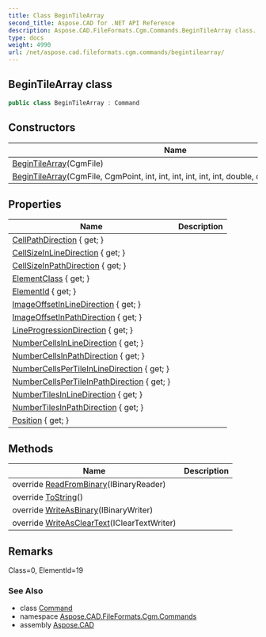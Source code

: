 ```yaml
---
title: Class BeginTileArray
second_title: Aspose.CAD for .NET API Reference
description: Aspose.CAD.FileFormats.Cgm.Commands.BeginTileArray class. 
type: docs
weight: 4990
url: /net/aspose.cad.fileformats.cgm.commands/begintilearray/
---
```

## BeginTileArray class

```csharp
public class BeginTileArray : Command
```

## Constructors

| Name | Description |
| --- | --- |
| [BeginTileArray](begintilearray/#constructor)(CgmFile) |  |
| [BeginTileArray](begintilearray/#constructor_1)(CgmFile, CgmPoint, int, int, int, int, int, int, double, double, int, int, int, int) |  |

## Properties

| Name | Description |
| --- | --- |
| [CellPathDirection](../../aspose.cad.fileformats.cgm.commands/begintilearray/cellpathdirection/) { get; } |  |
| [CellSizeInLineDirection](../../aspose.cad.fileformats.cgm.commands/begintilearray/cellsizeinlinedirection/) { get; } |  |
| [CellSizeInPathDirection](../../aspose.cad.fileformats.cgm.commands/begintilearray/cellsizeinpathdirection/) { get; } |  |
| [ElementClass](../../aspose.cad.fileformats.cgm.commands/command/elementclass/) { get; } |  |
| [ElementId](../../aspose.cad.fileformats.cgm.commands/command/elementid/) { get; } |  |
| [ImageOffsetInLineDirection](../../aspose.cad.fileformats.cgm.commands/begintilearray/imageoffsetinlinedirection/) { get; } |  |
| [ImageOffsetInPathDirection](../../aspose.cad.fileformats.cgm.commands/begintilearray/imageoffsetinpathdirection/) { get; } |  |
| [LineProgressionDirection](../../aspose.cad.fileformats.cgm.commands/begintilearray/lineprogressiondirection/) { get; } |  |
| [NumberCellsInLineDirection](../../aspose.cad.fileformats.cgm.commands/begintilearray/numbercellsinlinedirection/) { get; } |  |
| [NumberCellsInPathDirection](../../aspose.cad.fileformats.cgm.commands/begintilearray/numbercellsinpathdirection/) { get; } |  |
| [NumberCellsPerTileInLineDirection](../../aspose.cad.fileformats.cgm.commands/begintilearray/numbercellspertileinlinedirection/) { get; } |  |
| [NumberCellsPerTileInPathDirection](../../aspose.cad.fileformats.cgm.commands/begintilearray/numbercellspertileinpathdirection/) { get; } |  |
| [NumberTilesInLineDirection](../../aspose.cad.fileformats.cgm.commands/begintilearray/numbertilesinlinedirection/) { get; } |  |
| [NumberTilesInPathDirection](../../aspose.cad.fileformats.cgm.commands/begintilearray/numbertilesinpathdirection/) { get; } |  |
| [Position](../../aspose.cad.fileformats.cgm.commands/begintilearray/position/) { get; } |  |

## Methods

| Name | Description |
| --- | --- |
| override [ReadFromBinary](../../aspose.cad.fileformats.cgm.commands/begintilearray/readfrombinary/)(IBinaryReader) |  |
| override [ToString](../../aspose.cad.fileformats.cgm.commands/begintilearray/tostring/)() |  |
| override [WriteAsBinary](../../aspose.cad.fileformats.cgm.commands/begintilearray/writeasbinary/)(IBinaryWriter) |  |
| override [WriteAsClearText](../../aspose.cad.fileformats.cgm.commands/begintilearray/writeascleartext/)(IClearTextWriter) |  |

## Remarks

Class=0, ElementId=19

### See Also

* class [Command](../command/)
* namespace [Aspose.CAD.FileFormats.Cgm.Commands](../../aspose.cad.fileformats.cgm.commands/)
* assembly [Aspose.CAD](../../)


